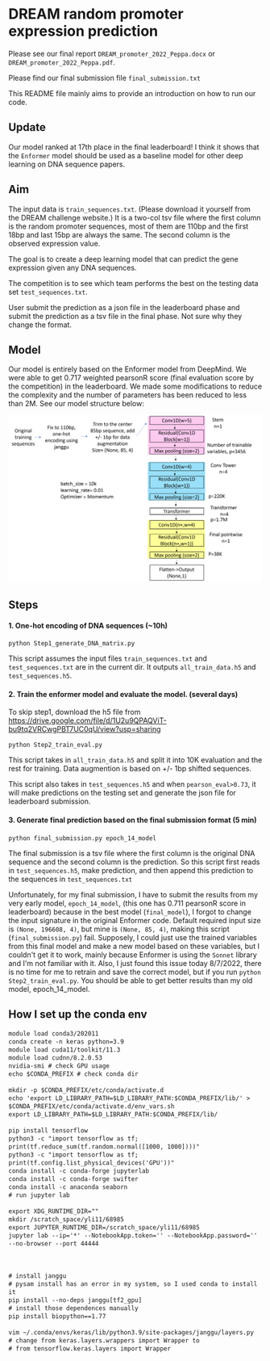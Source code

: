 # DREAM random promoter expression prediction 

Please see our final report `DREAM_promoter_2022_Peppa.docx` or `DREAM_promoter_2022_Peppa.pdf`. 

Please find our final submission file `final_submission.txt`

This README file mainly aims to provide an introduction on how to run our code.

## Update

Our model ranked at 17th place in the final leaderboard! I think it shows that the `Enformer` model should be used as a baseline model for other deep learning on DNA sequence papers.

## Aim

The input data is `train_sequences.txt`. (Please download it yourself from the DREAM challenge website.) It is a two-col tsv file where the first column is the random promoter sequences, most of them are 110bp and the first 18bp and last 15bp are always the same. The second column is the observed expression value.

The goal is to create a deep learning model that can predict the gene expression given any DNA sequences.

The competition is to see which team performs the best on the testing data set `test_sequences.txt`.

User submit the prediction as a json file in the leaderboard phase and submit the prediction as a tsv file in the final phase. Not sure why they change the format.

## Model

Our model is entirely based on the Enformer model from DeepMind. We were able to get 0.717 weighted pearsonR score (final evaluation score by the competition) in the leaderboard. We made some modifications to reduce the complexity and the number of parameters has been reduced to less than 2M. See our model structure below:

![m](enform_XS.png)

## Steps

#### 1. One-hot encoding of DNA sequences (~10h)

```
python Step1_generate_DNA_matrix.py

```

This script assumes the input files `train_sequences.txt` and `test_sequences.txt` are in the current dir. It outputs `all_train_data.h5` and `test_sequences.h5`.

#### 2. Train the enformer model and evaluate the model. (several days)

To skip step1, download the h5 file from https://drive.google.com/file/d/1U2u9QPAQViT-bu9tq2VRCwgPBT7UC0qU/view?usp=sharing

```
python Step2_train_eval.py

```

This script takes in `all_train_data.h5` and split it into 10K evaluation and the rest for training. Data augmention is based on +/- 1bp shifted sequences.

This script also takes in `test_sequences.h5` and when `pearson_eval>0.73`, it will make predictions on the testing set and generate the json file for leaderboard submission.

#### 3. Generate final prediction based on the final submission format (5 min)

```
python final_submission.py epoch_14_model

```

The final submission is a tsv file where the first column is the original DNA sequence and the second column is the prediction. So this script first reads in `test_sequences.h5`, make prediction, and then append this prediction to the sequences in `test_sequences.txt`

Unfortunately, for my final submission, I have to submit the results from my very early model, `epoch_14_model`, (this one has 0.711 pearsonR score in leaderboard) because in the best model (`final_model`), I forgot to change the input signature in the original Enformer code. Default required input size is `(None, 196608, 4)`, but mine is `(None, 85, 4)`, making this script (`final_submission.py`) fail. Supposely, I could just use the trained variables from this final model and make a new model based on these variables, but I couldn't get it to work, mainly because Enformer is using the `Sonnet` library and I'm not familiar with it. Also, I just found this issue today 8/7/2022, there is no time for me to retrain and save the correct model, but if you run `python Step2_train_eval.py`. You should be able to get better results than my old model, epoch_14_model.

## How I set up the conda env

```
module load conda3/202011
conda create -n keras python=3.9
module load cuda11/toolkit/11.3
module load cudnn/8.2.0.53
nvidia-smi # check GPU usage
echo $CONDA_PREFIX # check conda dir

mkdir -p $CONDA_PREFIX/etc/conda/activate.d
echo 'export LD_LIBRARY_PATH=$LD_LIBRARY_PATH:$CONDA_PREFIX/lib/' > $CONDA_PREFIX/etc/conda/activate.d/env_vars.sh
export LD_LIBRARY_PATH=$LD_LIBRARY_PATH:$CONDA_PREFIX/lib/

pip install tensorflow
python3 -c "import tensorflow as tf; print(tf.reduce_sum(tf.random.normal([1000, 1000])))"
python3 -c "import tensorflow as tf; print(tf.config.list_physical_devices('GPU'))"
conda install -c conda-forge jupyterlab
conda install -c conda-forge swifter
conda install -c anaconda seaborn
# run jupyter lab

export XDG_RUNTIME_DIR=""
mkdir /scratch_space/yli11/68985
export JUPYTER_RUNTIME_DIR=/scratch_space/yli11/68985
jupyter lab --ip='*' --NotebookApp.token='' --NotebookApp.password='' --no-browser --port 44444



# install janggu
# pysam install has an error in my system, so I used conda to install it
pip install --no-deps janggu[tf2_gpu]
# install those dependences manually
pip install biopython==1.77

vim ~/.conda/envs/keras/lib/python3.9/site-packages/janggu/layers.py
# change from keras.layers.wrappers import Wrapper to
# from tensorflow.keras.layers import Wrapper

```
